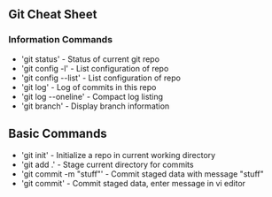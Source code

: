 ## Git Cheat Sheet

### Information Commands
* 'git status' - Status of current git repo
* 'git config -l' - List configuration of repo
* 'git config --list' - List configuration of repo
* 'git log' - Log of commits in this repo
* 'git log --oneline' - Compact log listing
* 'git branch' - Display branch information

## Basic Commands
* 'git init' - Initialize a repo in current working directory
* 'git add .' - Stage current directory for commits
* 'git commit -m "stuff"' - Commit staged data with message "stuff"
* 'git commit' - Commit staged data, enter message in vi editor
